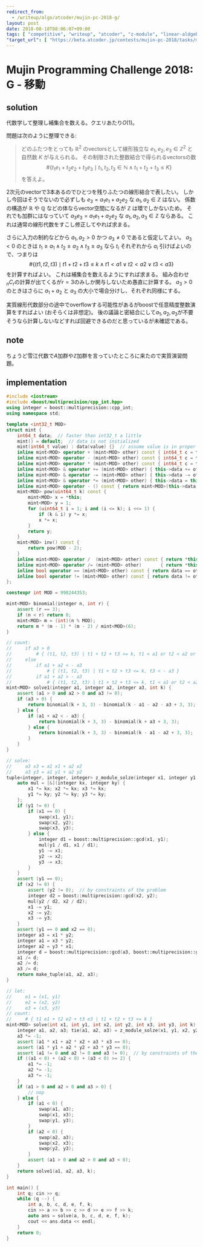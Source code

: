 ```yaml
---
redirect_from:
  - /writeup/algo/atcoder/mujin-pc-2018-g/
layout: post
date: 2018-08-18T08:06:07+09:00
tags: [ "competitive", "writeup", "atcoder", "z-module", "linear-aldgebra", "combination", "complement" ]
"target_url": [ "https://beta.atcoder.jp/contests/mujin-pc-2018/tasks/mujin_pc_2018_g" ]
---
```


# Mujin Programming Challenge 2018: G - 移動

## solution

代数学して整理し補集合を数える。クエリあたり$O(1)$。

問題は次のように整理できる:

>   どのふたつをとっても $\mathbb{R}^2$ のvectorsとして線形独立な $e_1, e_2, e_3 \in \mathbb{Z}^2$ と自然数 $K$ が与えられる。
その制限された整数結合で得られるvectorsの数 $$\# \left\{ t_1 e_1 + t_2 e_2 + t_3 e_3 \mid t_1, t_2, t_3 \in \mathbb{N} \land t_1 + t_2 + t_3 \le K \right\}$$ を答えよ。

$2$次元のvectorで$3$本あるのでひとつを残りふたつの線形結合で表したい。
しかし今回はそうでないので必ずしも $e_3 = a_1 e_1 + a_2 e_2$ な $a_1, a_2 \in \mathbb{Z}$ はない。
係数の構造が $\mathbb{R}$ や $\mathbb{Q}$ などの体ならvector空間になるが $\mathbb{Z}$ は環でしかないため。
それでも加群にはなっていて $a_3 e_3 = a_1 e_1 + a_2 e_2$ な $a_1, a_2, a_3 \in \mathbb{Z}$ ならある。
これは通常の線形代数をすこし修正してやれば求まる。

さらに入力の制約などから $a_1, a_2 \gt 0$ かつ $a_3 \ne 0$ であると仮定してよい。
$a_3 \lt 0$ のときは $t_1 \ge a_1 \land t_2 \ge a_2 \land t_3 \ge a_3$ なら $t_i$ それぞれから $a_i$ 引けばよいので、つまりは $$\# \left\{ (t1, t2, t3) \mid t1 + t2 + t3 \le k \land t1 \lt a1 \lor t2 \lt a2 \lor t3 \lt a3 \right\}$$ を計算すればよい。
これは補集合を数えるようにすれば求まる。
組み合わせ${} _ n C _ r$の計算が出てくるが$r = 3$のみしか関与しないため愚直に計算する。
$a_3 \gt 0$ のときはさらに $a_1 + a_2$ と $a_3$ の大小で場合分けし、それぞれ同様にする。

実質線形代数部分の途中でoverflowする可能性があるがboostで任意精度整数演算をすればよい (おそらくは非想定)。
後の議論と密結合にして$a_1, a_2, a_3$が不要そうなら計算しないなどすれば回避できるのだと思っているが未確認である。

## note

ちょうど雪江代数で$A$加群や$\mathbb{Z}$加群を言っていたところに来たので実質演習問題。

## implementation

``` c++
#include <iostream>
#include <boost/multiprecision/cpp_int.hpp>
using integer = boost::multiprecision::cpp_int;
using namespace std;

template <int32_t MOD>
struct mint {
    int64_t data;  // faster than int32_t a little
    mint() = default;  // data is not initialized
    mint(int64_t value) : data(value) {}  // assume value is in proper range
    inline mint<MOD> operator + (mint<MOD> other) const { int64_t c = this->data + other.data; return mint<MOD>(c >= MOD ? c - MOD : c); }
    inline mint<MOD> operator - (mint<MOD> other) const { int64_t c = this->data - other.data; return mint<MOD>(c <    0 ? c + MOD : c); }
    inline mint<MOD> operator * (mint<MOD> other) const { int64_t c = this->data * int64_t(other.data) % MOD; return mint<MOD>(c < 0 ? c + MOD : c); }
    inline mint<MOD> & operator += (mint<MOD> other) { this->data += other.data; if (this->data >= MOD) this->data -= MOD; return *this; }
    inline mint<MOD> & operator -= (mint<MOD> other) { this->data -= other.data; if (this->data <    0) this->data += MOD; return *this; }
    inline mint<MOD> & operator *= (mint<MOD> other) { this->data = this->data * int64_t(other.data) % MOD; if (this->data < 0) this->data += MOD; return *this; }
    inline mint<MOD> operator - () const { return mint<MOD>(this->data ? MOD - this->data : 0); }
    mint<MOD> pow(uint64_t k) const {
        mint<MOD> x = *this;
        mint<MOD> y = 1;
        for (uint64_t i = 1; i and (i <= k); i <<= 1) {
            if (k & i) y *= x;
            x *= x;
        }
        return y;
    }
    mint<MOD> inv() const {
        return pow(MOD - 2);
    }
    inline mint<MOD> operator /  (mint<MOD> other) const { return *this *  other.inv(); }
    inline mint<MOD> operator /= (mint<MOD> other)       { return *this *= other.inv(); }
    inline bool operator == (mint<MOD> other) const { return data == other.data; }
    inline bool operator != (mint<MOD> other) const { return data != other.data; }
};

constexpr int MOD = 998244353;

mint<MOD> binomial(integer n, int r) {
    assert (r == 3);
    if (n < r) return 0;
    mint<MOD> m = (int)(n % MOD);
    return m * (m - 1) * (m - 2) / mint<MOD>(6);
}

// count:
//     if a3 > 0
//         # { (t1, t2, t3) | t1 + t2 + t3 <= k, t1 < a1 or t2 < a2 or t3 < a3 }
//     else
//         if a1 + a2 < - a3
//             # { (t1, t2, t3) | t1 + t2 + t3 <= k, t3 < - a3 }
//         if a1 + a2 > - a3
//             # { (t1, t2, t3) | t1 + t2 + t3 <= k, t1 < a1 or t2 < a2 }
mint<MOD> solve1(integer a1, integer a2, integer a3, int k) {
    assert (a1 > 0 and a2 > 0 and a3 != 0);
    if (a3 > 0) {
        return binomial(k + 3, 3) - binomial(k - a1 - a2 - a3 + 3, 3);
    } else {
        if (a1 + a2 < - a3) {
            return binomial(k + 3, 3) - binomial(k + a3 + 3, 3);
        } else {
            return binomial(k + 3, 3) - binomial(k - a1 - a2 + 3, 3);
        }
    }
}

// solve:
//     a3 x3 = a1 x1 + a2 x2
//     a3 y3 = a1 y1 + a2 y2
tuple<integer, integer, integer> z_module_solze(integer x1, integer y1, integer x2, integer y2, integer x3, integer y3) {
    auto mul = [&](integer kx, integer ky) {
        x1 *= kx; x2 *= kx; x3 *= kx;
        y1 *= ky; y2 *= ky; y3 *= ky;
    };
    if (y1 != 0) {
        if (x1 == 0) {
            swap(x1, y1);
            swap(x2, y2);
            swap(x3, y3);
        } else {
            integer d1 = boost::multiprecision::gcd(x1, y1);
            mul(y1 / d1, x1 / d1);
            y1 -= x1;
            y2 -= x2;
            y3 -= x3;
        }
    }
    assert (y1 == 0);
    if (x2 != 0) {
        assert (y2 != 0);  // by constraints of the problem
        integer d2 = boost::multiprecision::gcd(x2, y2);
        mul(y2 / d2, x2 / d2);
        x1 -= y1;
        x2 -= y2;
        x3 -= y3;
    }
    assert (y1 == 0 and x2 == 0);
    integer a3 = x1 * y2;
    integer a1 = x3 * y2;
    integer a2 = y3 * x1;
    integer d = boost::multiprecision::gcd(a3, boost::multiprecision::gcd(a1, a2));
    a1 /= d;
    a2 /= d;
    a3 /= d;
    return make_tuple(a1, a2, a3);
}

// let:
//     e1 = (x1, y1)
//     e2 = (x2, y2)
//     e3 = (x3, y3)
// count:
//     # { t1 e1 + t2 e2 + t3 e3 | t1 + t2 + t3 <= k }
mint<MOD> solve(int x1, int y1, int x2, int y2, int x3, int y3, int k) {
    integer a1, a2, a3; tie(a1, a2, a3) = z_module_solze(x1, y1, x2, y2, x3, y3);
    a3 *= -1;
    assert (a1 * x1 + a2 * x2 + a3 * x3 == 0);
    assert (a1 * y1 + a2 * y2 + a3 * y3 == 0);
    assert (a1 != 0 and a2 != 0 and a3 != 0);  // by constraints of the problem
    if ((a1 < 0) + (a2 < 0) + (a3 < 0) >= 2) {
        a1 *= -1;
        a2 *= -1;
        a3 *= -1;
    }
    if (a1 > 0 and a2 > 0 and a3 > 0) {
        // nop
    } else {
        if (a1 < 0) {
            swap(a1, a3);
            swap(x1, x3);
            swap(y1, y3);
        }
        if (a2 < 0) {
            swap(a2, a3);
            swap(x2, x3);
            swap(y2, y3);
        }
        assert (a1 > 0 and a2 > 0 and a3 < 0);
    }
    return solve1(a1, a2, a3, k);
}

int main() {
    int q; cin >> q;
    while (q --) {
        int a, b, c, d, e, f, k;
        cin >> a >> b >> c >> d >> e >> f >> k;
        auto ans = solve(a, b, c, d, e, f, k);
        cout << ans.data << endl;
    }
    return 0;
}
```
